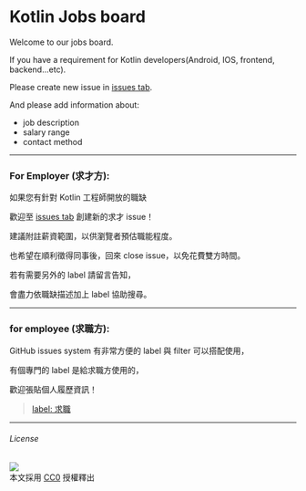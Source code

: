# Kotlin Jobs board

Welcome to our jobs board.

If you have a requirement for Kotlin developers(Android, IOS, frontend, backend...etc).

Please create new issue in [issues tab](https://github.com/taiwan-kotlin-user-group/jobs/issues/).

And please add information about:

+ job description
+ salary range
+ contact method

-----

### For Employer (求才方):

如果您有針對 Kotlin 工程師開放的職缺

歡迎至 [issues tab](https://github.com/taiwan-kotlin-user-group/jobs/issues/) 創建新的求才 issue！  

建議附註薪資範圍，以供瀏覽者預估職能程度。

也希望在順利徵得同事後，回來 close issue，以免花費雙方時間。

若有需要另外的 label 請留言告知，  

會盡力依職缺描述加上 label 協助搜尋。

-----

### for employee (求職方):

GitHub issues system 有非常方便的 label 與 filter 可以搭配使用，

有個專門的 label 是給求職方使用的，  

歡迎張貼個人履歷資訊！

> [label: 求職](https://github.com/taiwan-kotlin-user-group/jobs/labels/%E6%B1%82%E8%81%B7)

-----

###### License

![](http://mirrors.creativecommons.org/presskit/buttons/88x31/svg/cc-zero.svg)  
本文採用 [CC0](https://creativecommons.org/publicdomain/zero/1.0/) 授權釋出
